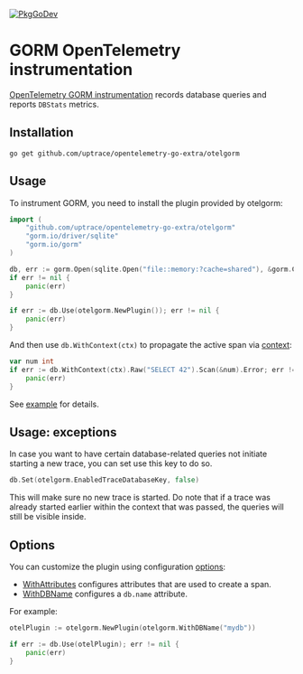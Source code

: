 [![PkgGoDev](https://pkg.go.dev/badge/github.com/uptrace/opentelemetry-go-extra/otelgorm)](https://pkg.go.dev/github.com/uptrace/opentelemetry-go-extra/otelgorm)

# GORM OpenTelemetry instrumentation

[OpenTelemetry GORM instrumentation](https://uptrace.dev/get/instrument/opentelemetry-gorm.html)
records database queries and reports `DBStats` metrics.

## Installation

```shell
go get github.com/uptrace/opentelemetry-go-extra/otelgorm
```

## Usage

To instrument GORM, you need to install the plugin provided by otelgorm:

```go
import (
	"github.com/uptrace/opentelemetry-go-extra/otelgorm"
	"gorm.io/driver/sqlite"
	"gorm.io/gorm"
)

db, err := gorm.Open(sqlite.Open("file::memory:?cache=shared"), &gorm.Config{})
if err != nil {
	panic(err)
}

if err := db.Use(otelgorm.NewPlugin()); err != nil {
	panic(err)
}
```

And then use `db.WithContext(ctx)` to propagate the active span via
[context](https://uptrace.dev/opentelemetry/go-tracing.html#context):

```go
var num int
if err := db.WithContext(ctx).Raw("SELECT 42").Scan(&num).Error; err != nil {
	panic(err)
}
```

See [example](/example/) for details.

## Usage: exceptions

In case you want to have certain database-related queries not initiate starting a new trace, you can set use this key to do so.
```go
db.Set(otelgorm.EnabledTraceDatabaseKey, false)
```
This will make sure no new trace is started.
Do note that if a trace was already started earlier within the context that was passed, the queries will still be visible inside.

## Options

You can customize the plugin using configuration
[options](https://pkg.go.dev/github.com/uptrace/opentelemetry-go-extra/otelgorm#Option):

- [WithAttributes](https://pkg.go.dev/github.com/uptrace/opentelemetry-go-extra/otelgorm#WithAttributes)
  configures attributes that are used to create a span.
- [WithDBName](https://pkg.go.dev/github.com/uptrace/opentelemetry-go-extra/otelgorm#WithDBName)
  configures a `db.name` attribute.

For example:

```go
otelPlugin := otelgorm.NewPlugin(otelgorm.WithDBName("mydb"))

if err := db.Use(otelPlugin); err != nil {
	panic(err)
}
```
